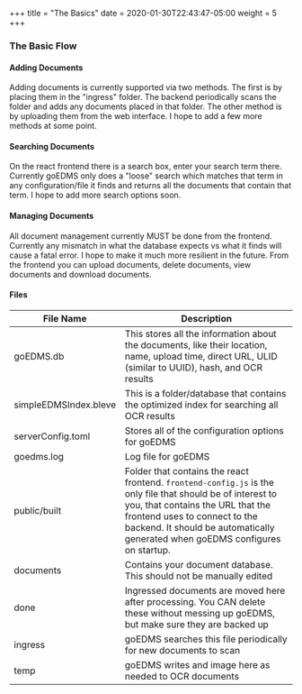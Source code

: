+++
title = "The Basics"
date = 2020-01-30T22:43:47-05:00
weight = 5
+++

### The Basic Flow

#### Adding Documents

Adding documents is currently supported via two methods.  The first is by placing them in the "ingress" folder.  The backend periodically scans the folder and adds any documents placed in that folder.  The other method is by uploading them from the web interface.  I hope to add a few more methods at some point.

#### Searching Documents

On the react frontend there is a search box, enter your search term there.  Currently goEDMS only does a "loose" search which matches that term in any configuration/file it finds and returns all the documents that contain that term.  I hope to add more search options soon.

#### Managing Documents

All document management currently MUST be done from the frontend. Currently any mismatch in what the database expects vs what it finds will cause a fatal error.  I hope to make it much more resilient in the future.  From the frontend you can upload documents, delete documents, view documents and download documents.

#### Files

| File Name | Description |
| --------- | ----------- |
| goEDMS.db | This stores all the information about the documents, like their location, name, upload time, direct URL, ULID (similar to UUID), hash, and OCR results |
| simpleEDMSIndex.bleve | This is a folder/database that contains the optimized index for searching all OCR results |
| serverConfig.toml | Stores all of the configuration options for goEDMS |
| goedms.log | Log file for goEDMS |
| public/built | Folder that contains the react frontend. `frontend-config.js` is the only file that should be of interest to you, that contains the URL that the frontend uses to connect to the backend.  It should be automatically generated when goEDMS configures on startup. |
| documents | Contains your document database.  This should not be manually edited |
| done | Ingressed documents are moved here after processing.  You CAN delete these without messing up goEDMS, but make sure they are backed up |
| ingress | goEDMS searches this file periodically for new documents to scan |
| temp | goEDMS writes and image here as needed to OCR documents |
